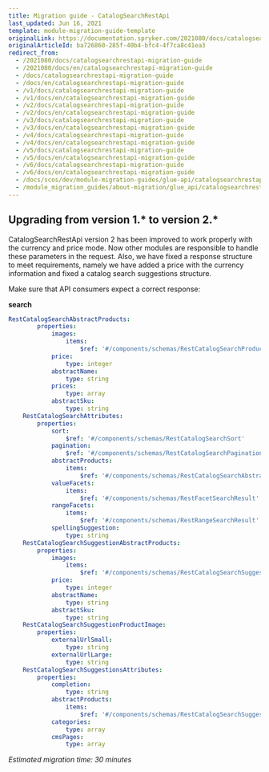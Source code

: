 ```yaml
---
title: Migration guide - CatalogSearchRestApi
last_updated: Jun 16, 2021
template: module-migration-guide-template
originalLink: https://documentation.spryker.com/2021080/docs/catalogsearchrestapi-migration-guide
originalArticleId: ba726860-285f-40b4-bfc4-4f7ca8c41ea3
redirect_from:
  - /2021080/docs/catalogsearchrestapi-migration-guide
  - /2021080/docs/en/catalogsearchrestapi-migration-guide
  - /docs/catalogsearchrestapi-migration-guide
  - /docs/en/catalogsearchrestapi-migration-guide
  - /v1/docs/catalogsearchrestapi-migration-guide
  - /v1/docs/en/catalogsearchrestapi-migration-guide
  - /v2/docs/catalogsearchrestapi-migration-guide
  - /v2/docs/en/catalogsearchrestapi-migration-guide
  - /v3/docs/catalogsearchrestapi-migration-guide
  - /v3/docs/en/catalogsearchrestapi-migration-guide
  - /v4/docs/catalogsearchrestapi-migration-guide
  - /v4/docs/en/catalogsearchrestapi-migration-guide
  - /v5/docs/catalogsearchrestapi-migration-guide
  - /v5/docs/en/catalogsearchrestapi-migration-guide
  - /v6/docs/catalogsearchrestapi-migration-guide
  - /v6/docs/en/catalogsearchrestapi-migration-guide
  - /docs/scos/dev/module-migration-guides/glue-api/catalogsearchrestapi-migration-guide.html
  - /module_migration_guides/about-migration/glue_api/catalogsearchrestapi-migration-guide.htm
---
```


## Upgrading from version 1.* to version 2.*

CatalogSearchRestApi version 2 has been improved to work properly with the currency and price mode. Now other modules are responsible to handle these parameters in the request. Also, we have fixed a response structure to meet requirements, namely we have added a price with the currency information and fixed a catalog search suggestions structure.

Make sure that API consumers expect a correct response:

**search**
```yaml
RestCatalogSearchAbstractProducts:
		properties:
			images:
				items:
					$ref: '#/components/schemas/RestCatalogSearchProductImage'
			price:
				type: integer
			abstractName:
				type: string
			prices:
				type: array
			abstractSku:
				type: string
	RestCatalogSearchAttributes:
		properties:
			sort:
				$ref: '#/components/schemas/RestCatalogSearchSort'
			pagination:
				$ref: '#/components/schemas/RestCatalogSearchPagination'
			abstractProducts:
				items:
					$ref: '#/components/schemas/RestCatalogSearchAbstractProducts'
			valueFacets:
				items:
					$ref: '#/components/schemas/RestFacetSearchResult'
			rangeFacets:
				items:
					$ref: '#/components/schemas/RestRangeSearchResult'
			spellingSuggestion:
				type: string
	RestCatalogSearchSuggestionAbstractProducts:
		properties:
			images:
				items:
					$ref: '#/components/schemas/RestCatalogSearchSuggestionProductImage'
			price:
				type: integer
			abstractName:
				type: string
			abstractSku:
				type: string
	RestCatalogSearchSuggestionProductImage:
		properties:
			externalUrlSmall:
				type: string
			externalUrlLarge:
				type: string
	RestCatalogSearchSuggestionsAttributes:
		properties:
			completion:
				type: string
			abstractProducts:
				items:
					$ref: '#/components/schemas/RestCatalogSearchSuggestionAbstractProducts'
			categories:
				type: array
			cmsPages:
				type: array
```

_Estimated migration time: 30 minutes_

<!-- Last review date: Dec 10, 2018-- by Oleh Hladchenko, Yuliia Boiko -->
